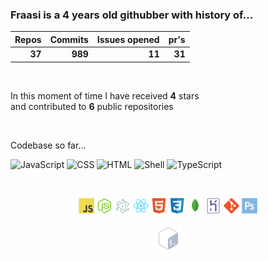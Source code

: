 
### Fraasi is a **4** years old githubber with history of...

| Repos | Commits | Issues opened | pr's |
| ---: | ---: | ---: | ---: | 
| **37** | **989** | **11** | **31** |
  
<br />

In this moment of time I have received **4** stars  
and contributed to **6** public repositories
 
<br />

Codebase so far...  

![JavaScript](https://img.shields.io/static/v1?style=flat-square&label=%E2%A0%80&color=555&labelColor=%23f1e05a&message=JavaScript%EF%B8%B194.4%25)
![CSS](https://img.shields.io/static/v1?style=flat-square&label=%E2%A0%80&color=555&labelColor=%23563d7c&message=CSS%EF%B8%B13.2%25)
![HTML](https://img.shields.io/static/v1?style=flat-square&label=%E2%A0%80&color=555&labelColor=%23e34c26&message=HTML%EF%B8%B11.3%25)
![Shell](https://img.shields.io/static/v1?style=flat-square&label=%E2%A0%80&color=555&labelColor=%2389e051&message=Shell%EF%B8%B10.4%25)
![TypeScript](https://img.shields.io/static/v1?style=flat-square&label=%E2%A0%80&color=555&labelColor=%232b7489&message=TypeScript%EF%B8%B10.4%25)

<br />

<p align="center">
 <img src="devicons/javascript-original.svg" alt="javascript" width="25" height="25"/>
 <img src="devicons/nodejs-original.svg" alt="nodejs" width="25" height="25"/>
 <img src="devicons/electron-original.svg" alt="electron" width="25" height="25"/>
 <img src="devicons/react-original.svg" alt="react" width="25" height="25"/>
 <img src="devicons/html5-original.svg" alt="html5" width="25" height="25"/>
 <img src="devicons/css3-original.svg" alt="css3" width="25" height="25"/>
 <img src="devicons/mongodb-original.svg" alt="mongodb" width="25" height="25"/>
 <img src="devicons/heroku-original.svg" alt="heroku" width="25" height="25"/>
 <img src="devicons/git-original.svg" alt="git" width="25" height="25"/>
 <img src="devicons/photoshop-plain.svg" alt="photoshop" width="25" height="25"/>
</p>

<p align="center">
  <img src="https://raw.githubusercontent.com/Fraasi/file-repo/master/pics/bash_monochrome_dark.svg" alt="bash" width="45" height="45"/>
</p>

